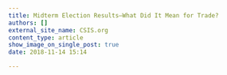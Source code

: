 ```yaml
---
title: Midterm Election Results—What Did It Mean for Trade?
authors: []
external_site_name: CSIS.org
content_type: article
show_image_on_single_post: true
date: 2018-11-14 15:14

---
```

